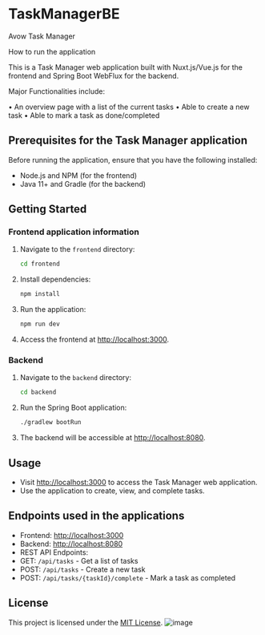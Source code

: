 # TaskManagerBE
Avow Task Manager

How to run the application

This is a Task Manager web application built with Nuxt.js/Vue.js for the frontend and Spring Boot WebFlux for the backend.

Major Functionalities include:

• An overview page with a list of the current tasks
• Able to create a new task
• Able to mark a task as done/completed


## Prerequisites for the Task Manager application

Before running the application, ensure that you have the following installed:

- Node.js and NPM (for the frontend)
- Java 11+ and Gradle (for the backend)

## Getting Started

### Frontend application information

1. Navigate to the `frontend` directory:

    ```bash
    cd frontend
    ```

2. Install dependencies:

    ```bash
    npm install
    ```

3. Run the application:

    ```bash
    npm run dev
    ```

4. Access the frontend at [http://localhost:3000](http://localhost:3000).

### Backend

1. Navigate to the `backend` directory:

    ```bash
    cd backend
    ```

2. Run the Spring Boot application:

    ```bash
    ./gradlew bootRun
    ```

3. The backend will be accessible at [http://localhost:8080](http://localhost:8080).

## Usage

- Visit [http://localhost:3000](http://localhost:3000) to access the Task Manager web application.
- Use the application to create, view, and complete tasks.

## Endpoints used in the applications

- Frontend: [http://localhost:3000](http://localhost:3000)
- Backend: [http://localhost:8080](http://localhost:8080)
- REST API Endpoints:
- GET: `/api/tasks` - Get a list of tasks
- POST: `/api/tasks` - Create a new task
- POST: `/api/tasks/{taskId}/complete` - Mark a task as completed

## License

This project is licensed under the [MIT License](LICENSE).
![image](https://github.com/nithinj01/TaskManagerBE/assets/47292784/563ff93a-18aa-4ab2-ad98-33db4a87fd3b)
